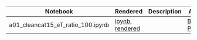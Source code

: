 
|  Notebook | Rendered   | Description  |  Author |
|---|---|---|---|
| a01_cleancat15_eT_ratio_100.ipynb  | [ipynb](https://github.com/bpRsh/2019_shear_analysis_after_dmstack/blob/master/Jan_2020/a04_jan16/a01_cleancat15_eT_ratio_100.ipynb), [rendered](https://nbviewer.jupyter.org/github/bpRsh/2019_shear_analysis_after_dmstack/blob/master/Jan_2020/a04_jan16/a01_cleancat15_eT_ratio_100.ipynb)  |   | [Bhishan Poudel](https://bhishanpdl.github.io/)  |


